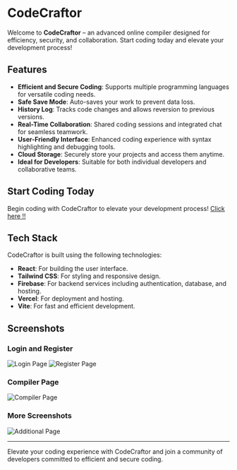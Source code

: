 # CodeCraftor

Welcome to **CodeCraftor** – an advanced online compiler designed for efficiency, security, and collaboration. Start coding today and elevate your development process!

## Features

- **Efficient and Secure Coding**: Supports multiple programming languages for versatile coding needs.
- **Safe Save Mode**: Auto-saves your work to prevent data loss.
- **History Log**: Tracks code changes and allows reversion to previous versions.
- **Real-Time Collaboration**: Shared coding sessions and integrated chat for seamless teamwork.
- **User-Friendly Interface**: Enhanced coding experience with syntax highlighting and debugging tools.
- **Cloud Storage**: Securely store your projects and access them anytime.
- **Ideal for Developers**: Suitable for both individual developers and collaborative teams.

## Start Coding Today

Begin coding with CodeCraftor to elevate your development process! [Click here !!](https://code-craftor.vercel.app)

## Tech Stack

CodeCraftor is built using the following technologies:

- **React**: For building the user interface.
- **Tailwind CSS**: For styling and responsive design.
- **Firebase**: For backend services including authentication, database, and hosting.
- **Vercel**: For deployment and hosting.
- **Vite**: For fast and efficient development.

## Screenshots

### Login and Register

![Login Page](https://drive.google.com/file/d/1GTrwnigBZC8Omg7EpAzsrYigJTKLQqtU/view?usp=sharing)
![Register Page](https://drive.google.com/file/d/1HYKF2DAw-iU9H7fR94bFKxWA0mwMjPU3/view?usp=sharing)

### Compiler Page

![Compiler Page](https://drive.google.com/file/d/1dVKU5OnE3EU1JGGPENoIFp-Gl4fneIOs/view?usp=drive_link)

### More Screenshots

![Additional Page](path-to-your-additional-image)

---

Elevate your coding experience with CodeCraftor and join a community of developers committed to efficient and secure coding.
